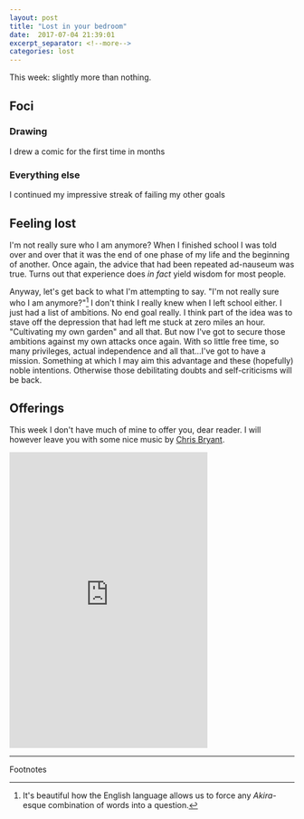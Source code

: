 ```yaml
---
layout: post
title: "Lost in your bedroom"
date:  2017-07-04 21:39:01
excerpt_separator: <!--more-->
categories: lost
---
```


This week: slightly more than nothing.

<!--more-->

## Foci
### Drawing
I drew a comic for the first time in months
### Everything else
I continued my impressive streak of failing my other goals

## Feeling lost 

I'm not really sure who I am anymore? 
When I finished school I was told over and over that it was the end of one
phase of my life and the beginning of another. Once again, the advice that had
been repeated ad-nauseum was true. Turns out that experience does *in fact*
yield wisdom for most people.

Anyway, let's get back to what I'm attempting to say. "I'm not really sure who
I am anymore?"[^1] I don't think I really knew when I left school either. I
just had a list of ambitions. No end goal really. I think part of the idea was
to stave off the depression that had left me stuck at zero miles an hour.
"Cultivating my own garden" and all that. But now I've got to secure those
ambitions against my own attacks once again. With so little free time, so many
privileges, actual independence and all that...I've got to have a mission.
Something at which I may aim this advantage and these (hopefully) noble
intentions. Otherwise those debilitating doubts and self-criticisms will be
back.

## Offerings

This week I don't have much of mine to offer you, dear reader. I will however
leave you with some nice music by [Chris
Bryant](https://chrismbryant.bandcamp.com).


<iframe style="border: 0; width: 350px; height: 522px;" src="https://bandcamp.com/EmbeddedPlayer/album=2523080652/size=large/bgcol=ffffff/linkcol=0687f5/track=961771597/transparent=true/" seamless><a href="http://chrismbryant.bandcamp.com/album/titles">Titles by Chris Bryant</a></iframe>

---
Footnotes

[^1]: It's beautiful how the English language allows us to force any *Akira*-esque combination of words[^2] into a question.[^3]
[^2]: I'm not going to link to a clip because if you have seen it, you'll remember, and if you haven't, it's *really* ***not*** going to entice you to watch the movie[^4]
[^3]: Okay, despite the quotes and the references, I'm not about to analyze this like we're in the middle of some high school English essay, don't worry. I'm not that full of myself just yet.
[^4]: Yes, this has unnecessary footnotes of footnotes
[^5]: I actually have no idea what TKX *is*. It could be a producer, publisher, artist, or just a damn consolidator of random tracks. It claims to be "over", but it's still posting new music, so who the hell knows.

[tkx]: https://tkxvault.bandcamp.com/
